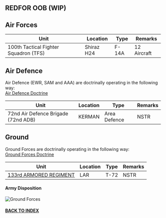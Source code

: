 ## REDFOR OOB (WIP)

## Air Forces

Unit | Location | Type | Remarks
---- | -------- | ---- | ------- |
100th Tactical Fighter Squadron (TFS) | Shiraz H24 | F-14A | 12 Aircraft



## Air Defence

Air Defence (EWR, SAM and AAA) are doctrinally operating in the following way: <br>
[Air Defence Doctrine](Air_Defence_Doctrine.MD)
<br>


Unit | Location | Type | Remarks
---- | -------- | ---- | ------- |
72nd Air Defence Brigade (72nd ADB) | KERMAN | Area Defence | NSTR


## Ground

Ground Forces are doctrinally operating in the following way: <br>
[Ground Forces Doctrine](Ground_Force_Structure.MD)
<br>

Unit | Location | Type | Remarks |
---- | -------- | ---- | ------- |  
[133rd ARMORED REGIMENT](/OPUF-Brief/Docs/Enemy/133RD_MBT_REGT.html) | LAR | T-72 | NSTR |



#### Army Disposition
![Ground Forces](/OPUF-Brief/Images/Groundforces.PNG)

#### [BACK TO INDEX](https://daviddcs.github.io/nttr/) 